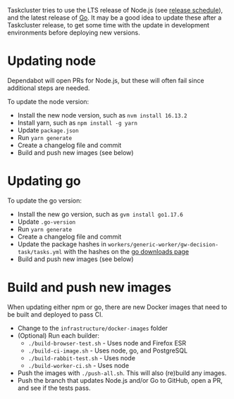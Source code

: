 Taskcluster tries to use the LTS release of Node.js (see
[release schedule](https://nodejs.org/en/about/releases/)), and the latest
release of [Go](https://go.dev/). It may be a good idea to update these
after a Taskcluster release, to get some time with the update in
development environments before deploying new versions.

# Updating node

Dependabot will open PRs for Node.js, but these will often fail since
additional steps are needed.

To update the node version:

* Install the new node version, such as `nvm install 16.13.2`
* Install yarn, such as `npm install -g yarn`
* Update `package.json`
* Run `yarn generate`
* Create a changelog file and commit
* Build and push new images (see below)

# Updating go

To update the go version:

* Install the new go version, such as `gvm install go1.17.6`
* Update `.go-version`
* Run `yarn generate`
* Create a changelog file and commit
* Update the package hashes in `workers/generic-worker/gw-decision-task/tasks.yml`
  with the hashes on the [go downloads page](https://go.dev/dl/)
* Build and push new images (see below)

# Build and push new images
When updating either npm or go, there are new Docker images that need to be
built and deployed to pass CI.

* Change to the `infrastructure/docker-images` folder
* (Optional) Run each builder:
  - `./build-browser-test.sh` - Uses node and Firefox ESR
  - `./build-ci-image.sh` - Uses node, go, and PostgreSQL
  - `./build-rabbit-test.sh` - Uses node
  - `./build-worker-ci.sh` - Uses node
* Push the images with `./push-all.sh`. This will also (re)build any images.
* Push the branch that updates Node.js and/or Go to GitHub, open a PR, and see
  if the tests pass.
